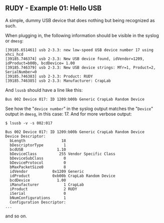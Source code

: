 ## RUDY - Example 01: Hello USB

A simple, dummy USB device that does nothing but being recognized as such.

When plugging in, the following information should be visible in the syslog or `dmesg`:

```
[39185.651461] usb 2-3.3: new low-speed USB device number 17 using xhci_hcd
[39185.746374] usb 2-3.3: New USB device found, idVendor=1209, idProduct=b00b, bcdDevice= 1.00
[39185.746379] usb 2-3.3: New USB device strings: Mfr=1, Product=2, SerialNumber=0
[39185.746383] usb 2-3.3: Product: RUDY
[39185.746385] usb 2-3.3: Manufacturer: CrapLab

```

And `lsusb` should have a line like this:

```
Bus 002 Device 017: ID 1209:b00b Generic CrapLab Random Device
```

See how the "`device number`" in the syslog output matches the "`Device`" output in `dmesg`, in this case: 17. And for more verbose output:

```
$ lsusb -v -s 002:017

Bus 002 Device 017: ID 1209:b00b Generic CrapLab Random Device
Device Descriptor:
  bLength                18
  bDescriptorType         1
  bcdUSB               1.10
  bDeviceClass          255 Vendor Specific Class
  bDeviceSubClass         0 
  bDeviceProtocol         0 
  bMaxPacketSize0         8
  idVendor           0x1209 Generic
  idProduct          0xb00b CrapLab Random Device
  bcdDevice            1.00
  iManufacturer           1 CrapLab
  iProduct                2 RUDY
  iSerial                 0 
  bNumConfigurations      1
  Configuration Descriptor:
...
```

and so on.
